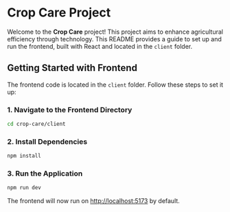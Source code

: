 
# Crop Care Project

Welcome to the **Crop Care** project! This project aims to enhance agricultural efficiency through technology. This README provides a guide to set up and run the frontend, built with React and located in the `client` folder.

## Getting Started with Frontend

The frontend code is located in the `client` folder. Follow these steps to set it up:

### 1. Navigate to the Frontend Directory

```bash
cd crop-care/client
```

### 2. Install Dependencies

```bash
npm install
```

### 3. Run the Application

```bash
npm run dev
```

The frontend will now run on [http://localhost:5173](http://localhost:5173) by default.
